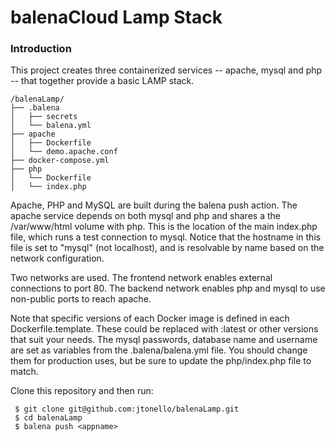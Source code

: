balenaCloud Lamp Stack
===================================

### Introduction
This project creates three containerized services -- apache, mysql and php -- that together provide a basic LAMP stack.

```
/balenaLamp/
├── .balena
│   ├── secrets
│   └── balena.yml
├── apache
│   ├── Dockerfile
│   └── demo.apache.conf
├── docker-compose.yml
├── php
│   └── Dockerfile
│   └── index.php
```

Apache, PHP and MySQL are built during the balena push action. The apache service depends on both mysql and php and shares a the /var/www/html volume with php. This is the location of the main index.php file, which runs a test connection to mysql. Notice that the hostname in this file is set to "mysql" (not localhost), and is resolvable by name based on the network configuration.

Two networks are used. The frontend network enables external connections to port 80. The backend network enables php and mysql to use non-public ports to reach apache.

Note that specific versions of each Docker image is defined in each Dockerfile.template. These could be replaced with :latest or other versions that suit your needs. The mysql passwords, database name and username are set as variables from the .balena/balena.yml file. You should change them for production uses, but be sure to update the php/index.php file to match. 

Clone this repository and then run:
```
 $ git clone git@github.com:jtonello/balenaLamp.git
 $ cd balenaLamp
 $ balena push <appname>
```

